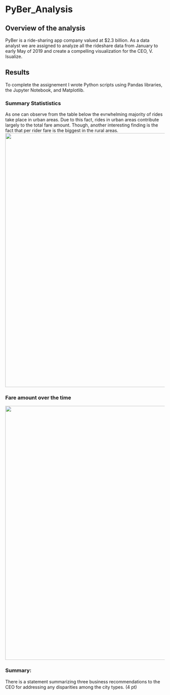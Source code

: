 # PyBer_Analysis

## Overview of the analysis

PyBer is a ride-sharing app company valued at $2.3 billion. As a data analyst we are assigned to analyze all the rideshare data from January to early May of 2019 and create a compelling visualization for the CEO, V. Isualize.

## Results
To complete the assignement I wrote Python scripts using Pandas libraries, the Jupyter Notebook, and Matplotlib. 
### Summary Statististics
As one can observe from the table below the evrwhelming majority of rides take place in urban areas. Due to this fact, rides in urban areas contribute largely to the total fare amount. Though, another interesting finding is the fact that per rider fare is the biggest in the rural areas.
<img src="https://github.com/ArmineKhanan/PyBer_Analysis/blob/main/Pyber%20Summary%20.png" width="800" />

### Fare amount over the time
<img src="https://github.com/ArmineKhanan/PyBer_Analysis/blob/main/Total%20Fare%20by%20City%20Type.png" width="800" />


### Summary:

There is a statement summarizing three business recommendations to the CEO for addressing any disparities among the city types. (4 pt)
